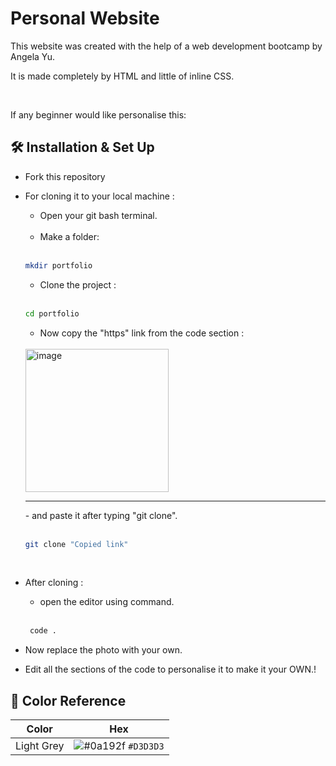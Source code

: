 # Personal Website

This website was created with the help of a web development bootcamp by Angela Yu.

It is made completely by HTML and little of inline CSS.

<br>

If any beginner would like personalise this:

## 🛠 Installation & Set Up

- Fork this repository

- For cloning it to your local machine :

  - Open your git bash terminal.
  
  <br>
  
  - Make a folder:
  
  <br>

   ```sh
   mkdir portfolio
   ```
   
   - Clone the project :
  
  <br>

   ```sh
   cd portfolio
   ```
   
   - Now copy the "https" link from the code section :
   
   <br>
   
   <img width="229" alt="image" src="https://user-images.githubusercontent.com/106369419/228785954-7586dd7e-096c-4ea4-a29a-55706a121603.png">
   
   <hr>
   - and paste it after typing "git clone".
   
   <br>
   <br>
   
   ```sh
   git clone "Copied link"
   ```
   
   <br>
   
- After cloning :
  
  - open the editor using command.
  
  <br>

  ```sh
   code .
   ```
 
- Now replace the photo with your own.
- Edit all the sections of the code to personalise it to make it your OWN.!
   
   

## 🎨 Color Reference

| Color          | Hex                                                                |
| -------------- | ------------------------------------------------------------------ |
| Light Grey           | ![#0a192f](https://via.placeholder.com/10/0a192f?text=+) `#D3D3D3` |

